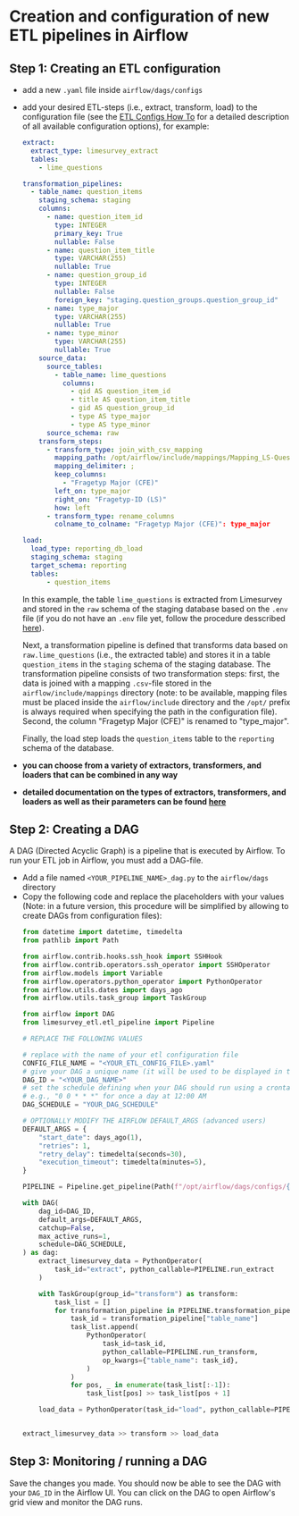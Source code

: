 # Creation and configuration of new ETL pipelines in Airflow

## Step 1: Creating an ETL configuration
- add a new `.yaml` file inside `airflow/dags/configs`
- add your desired ETL-steps (i.e., extract, transform, load) to the configuration file (see the [ETL Configs How To](etl-config-how-to.md) for a detailed description of all available configuration options), for example:

    ```yaml
    extract:
      extract_type: limesurvey_extract
      tables:
        - lime_questions

    transformation_pipelines:
      - table_name: question_items
        staging_schema: staging
        columns:
          - name: question_item_id
            type: INTEGER
            primary_key: True
            nullable: False
          - name: question_item_title
            type: VARCHAR(255)
            nullable: True
          - name: question_group_id
            type: INTEGER
            nullable: False
            foreign_key: "staging.question_groups.question_group_id"
          - name: type_major
            type: VARCHAR(255)
            nullable: True
          - name: type_minor
            type: VARCHAR(255)
            nullable: True
        source_data:
          source_tables:
            - table_name: lime_questions
              columns:
                - qid AS question_item_id
                - title AS question_item_title
                - gid AS question_group_id
                - type AS type_major
                - type AS type_minor
          source_schema: raw
        transform_steps:
          - transform_type: join_with_csv_mapping
            mapping_path: /opt/airflow/include/mappings/Mapping_LS-QuestionTypesMajor.csv
            mapping_delimiter: ;
            keep_columns:
              - "Fragetyp Major (CFE)"
            left_on: type_major
            right_on: "Fragetyp-ID (LS)"
            how: left
          - transform_type: rename_columns
            colname_to_colname: "Fragetyp Major (CFE)": type_major

    load:
      load_type: reporting_db_load
      staging_schema: staging
      target_schema: reporting
      tables:
          - question_items
    ```
    In this example, the table `lime_questions` is extracted from Limesurvey and stored in the `raw` schema of the staging database based on the `.env` file (if you do not have an `.env` file yet, follow the procedure desscribed [here](../installation.md#setting-necessary-environment-variables)).

    Next, a transformation pipeline is defined that transforms data based on `raw.lime_questions` (i.e., the extracted table) and stores it in a table `question_items` in the `staging` schema of the staging database. The transformation pipeline consists of two transformation steps: first, the data is joined with a mapping `.csv`-file stored in the `airflow/include/mappings` directory (note: to be available, mapping files must be placed inside the `airflow/include` directory and the `/opt/` prefix is always required when specifying the path in the configuration file). Second, the column "Fragetyp Major (CFE)" is renamed to "type_major".

    Finally, the load step loads the `question_items` table to the `reporting` schema of the database.

- **you can choose from a variety of extractors, transformers, and loaders that can be combined in any way**
- **detailed documentation on the types of extractors, transformers, and loaders as well as their parameters can be found [here](./etl-config-how-to.md)**

## Step 2: Creating a DAG
A DAG (Directed Acyclic Graph) is a pipeline that is executed by Airflow. To run your ETL job in Airflow, you must add a DAG-file.

- Add a file named `<YOUR_PIPELINE_NAME>_dag.py` to the `airflow/dags` directory
- Copy the following code and replace the placeholders with your values (Note: in a future version, this procedure will be simplified by allowing to create DAGs from configuration files):
  ```python
  from datetime import datetime, timedelta
  from pathlib import Path

  from airflow.contrib.hooks.ssh_hook import SSHHook
  from airflow.contrib.operators.ssh_operator import SSHOperator
  from airflow.models import Variable
  from airflow.operators.python_operator import PythonOperator
  from airflow.utils.dates import days_ago
  from airflow.utils.task_group import TaskGroup

  from airflow import DAG
  from limesurvey_etl.etl_pipeline import Pipeline

  # REPLACE THE FOLLOWING VALUES

  # replace with the name of your etl configuration file
  CONFIG_FILE_NAME = "<YOUR_ETL_CONFIG_FILE>.yaml"
  # give your DAG a unique name (it will be used to be displayed in the Airflow UI)
  DAG_ID = "<YOUR_DAG_NAME>"
  # set the schedule defining when your DAG should run using a crontab or None
  # e.g., "0 0 * * *" for once a day at 12:00 AM
  DAG_SCHEDULE = "YOUR_DAG_SCHEDULE"

  # OPTIONALLY MODIFY THE AIRFLOW DEFAULT_ARGS (advanced users)
  DEFAULT_ARGS = {
      "start_date": days_ago(1),
      "retries": 1,
      "retry_delay": timedelta(seconds=30),
      "execution_timeout": timedelta(minutes=5),
  }

  PIPELINE = Pipeline.get_pipeline(Path(f"/opt/airflow/dags/configs/{CONFIG_FILE_NAME}"))

  with DAG(
      dag_id=DAG_ID,
      default_args=DEFAULT_ARGS,
      catchup=False,
      max_active_runs=1,
      schedule=DAG_SCHEDULE,
  ) as dag:
      extract_limesurvey_data = PythonOperator(
          task_id="extract", python_callable=PIPELINE.run_extract
      )

      with TaskGroup(group_id="transform") as transform:
          task_list = []
          for transformation_pipeline in PIPELINE.transformation_pipelines:
              task_id = transformation_pipeline["table_name"]
              task_list.append(
                  PythonOperator(
                      task_id=task_id,
                      python_callable=PIPELINE.run_transform,
                      op_kwargs={"table_name": task_id},
                  )
              )
              for pos, _ in enumerate(task_list[:-1]):
                  task_list[pos] >> task_list[pos + 1]

      load_data = PythonOperator(task_id="load", python_callable=PIPELINE.run_load)


  extract_limesurvey_data >> transform >> load_data

  ```

## Step 3: Monitoring / running a DAG
Save the changes you made. You should now be able to see the DAG with your `DAG_ID` in the Airflow UI. You can click on the DAG to open Airflow's grid view and monitor the DAG runs.
